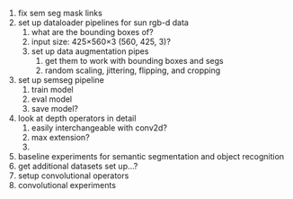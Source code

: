 1. fix sem seg mask links
1. set up dataloader pipelines for sun rgb-d data
   1. what are the bounding boxes of?
   1. input size: 425×560×3 (560, 425, 3)?   
   1. set up data augmentation pipes
      1. get them to work with bounding boxes and segs
      1. random scaling, jittering, flipping, and cropping
1. set up semseg pipeline
   1. train model
   1. eval model
   1. save model?
1. look at depth operators in detail
    1. easily interchangeable with conv2d?
    1. max extension?
    1. 
1. baseline experiments for semantic segmentation and object recognition
1. get additional datasets set up...?
1. setup convolutional operators
1. convolutional experiments
